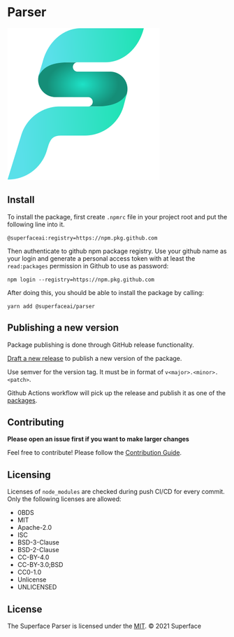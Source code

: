 # Parser

![superface logo](https://github.com/superfaceai/parser/blob/master/docs/LogoGreen.svg)

## Install

To install the package, first create `.npmrc` file in your project root and put the following line into it.

```
@superfaceai:registry=https://npm.pkg.github.com
```

Then authenticate to github npm package registry. Use your github name as your login and generate a personal access token with at least the `read:packages` permission in Github to use as password:

```
npm login --registry=https://npm.pkg.github.com
```

After doing this, you should be able to install the package by calling:

```
yarn add @superfaceai/parser
```

## Publishing a new version

Package publishing is done through GitHub release functionality.

[Draft a new release](https://github.com/superfaceai/parser/releases/new) to publish a new version of the package.

Use semver for the version tag. It must be in format of `v<major>.<minor>.<patch>`.

Github Actions workflow will pick up the release and publish it as one of the [packages](https://github.com/superfaceai/parser/packages).

## Contributing

**Please open an issue first if you want to make larger changes**

Feel free to contribute! Please follow the [Contribution Guide](CONTRIBUTION_GUIDE.md).

## Licensing

Licenses of `node_modules` are checked during push CI/CD for every commit. Only the following licenses are allowed:

- 0BDS
- MIT
- Apache-2.0
- ISC
- BSD-3-Clause
- BSD-2-Clause
- CC-BY-4.0
- CC-BY-3.0;BSD
- CC0-1.0
- Unlicense
- UNLICENSED

## License

The Superface Parser is licensed under the [MIT](LICENSE).
© 2021 Superface

